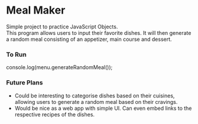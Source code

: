 # Meal Maker
Simple project to practice JavaScript Objects. </br>
This program allows users to input their favorite dishes. It will then generate a random meal consisting of an appetizer, main course and dessert.

### To Run
console.log(menu.generateRandomMeal());

### Future Plans
* Could be interesting to categorise dishes based on their cuisines, allowing users to generate a random meal based on their cravings. </br>
* Would be nice as a web app with simple UI. Can even embed links to the respective recipes of the dishes.
